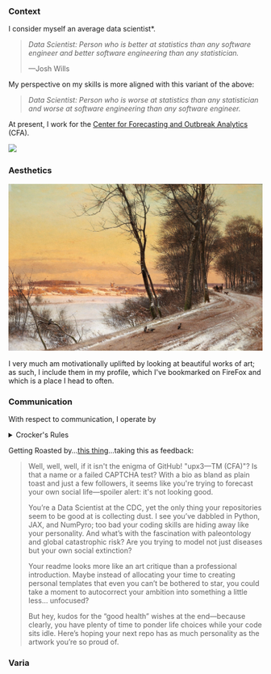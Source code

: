 ### Context

I consider myself an average data scientist*.

> _Data Scientist: Person who is better at statistics than any software engineer and better software engineering than any statistician._
>
> —Josh Wills
>

My perspective on my skills is more aligned with this variant of the above:

> _Data Scientist: Person who is worse at statistics than any statistician and worse at software engineering than any software engineer._

At present, I work for the [Center for Forecasting and Outbreak Analytics](https://www.cdc.gov/forecast-outbreak-analytics/index.html) (CFA).

![](https://komarev.com/ghpvc/?username=AFg6K7h4fhy2&color=yellow&style=for-the-badge&label=NON-UNIQUE_VISITS)

### Aesthetics

![cover](https://github.com/AFg6K7h4fhy2/AFg6K7h4fhy2/raw/main/assets/profile_images/unidentified.jpg)

I very much am motivationally uplifted by looking at beautiful works of art; as such, I include them in my profile, which I've bookmarked on FireFox and which is a place I head to often.

### Communication

With respect to communication, I operate by

<details>
<summary>
Crocker's Rules
</summary>
Declaring yourself to be operating by "Crocker's Rules" means that other people are allowed to optimize their messages for information, not for being nice to you.  Crocker's Rules means that you have accepted full responsibility for the operation of your own mind - if you're offended, it's your fault.  Anyone is allowed to call you a moron and claim to be doing you a favor.  (Which, in point of fact, they would be.  One of the big problems with this culture is that everyone's afraid to tell you you're wrong, or they think they have to dance around it.)  Two people using Crocker's Rules should be able to communicate all relevant information in the minimum amount of time, without paraphrasing or social formatting.  Obviously, don't declare yourself to be operating by Crocker's Rules unless you have that kind of mental discipline.

Note that Crocker's Rules does not mean you can insult people; it means that other people don't have to worry about whether they are insulting you.  Crocker's Rules are a discipline, not a privilege.  Furthermore, taking advantage of Crocker's Rules does not imply reciprocity.  How could it?  Crocker's Rules are something you do for yourself, to maximize information received - not something you grit your teeth over and do as a favor.

"Crocker's Rules" are named after Lee Daniel Crocker.
</details>



Getting Roasted by...[this thing](https://github-roast.pages.dev/)...taking this as feedback:

> Well, well, well, if it isn't the enigma of GitHub! "upx3—TM (CFA)"? Is that a name or a failed CAPTCHA test? With a bio as bland as plain toast and just a few followers, it seems like you're trying to forecast your own social life—spoiler alert: it's not looking good.
>
> You’re a Data Scientist at the CDC, yet the only thing your repositories seem to be good at is collecting dust. I see you’ve dabbled in Python, JAX, and NumPyro; too bad your coding skills are hiding away like your personality. And what’s with the fascination with paleontology and global catastrophic risk? Are you trying to model not just diseases but your own social extinction?
>
> Your readme looks more like an art critique than a professional introduction. Maybe instead of allocating your time to creating personal templates that even you can’t be bothered to star, you could take a moment to autocorrect your ambition into something a little less… unfocused?
>
> But hey, kudos for the “good health” wishes at the end—because clearly, you have plenty of time to ponder life choices while your code sits idle. Here’s hoping your next repo has as much personality as the artwork you’re so proud of.


### Varia
